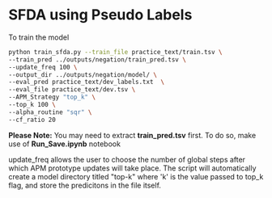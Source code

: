 # SFDA using Pseudo Labels
To train the model 
```bash
python train_sfda.py --train_file practice_text/train.tsv \
--train_pred ../outputs/negation/train_pred.tsv \
--update_freq 100 \
--output_dir ../outputs/negation/model/ \
--eval_pred practice_text/dev_labels.txt  \
--eval_file practice_text/dev.tsv \
--APM_Strategy "top_k" \
--top_k 100 \
--alpha_routine "sqr" \
--cf_ratio 20 
```
**Please Note:** You may need to extract **train_pred.tsv** first. To do so, make use of **Run_Save.ipynb** notebook

update_freq allows the user to choose the number of global steps after which APM prototype updates will take place. The script will automatically create a model directory titled "top-k" where 'k' is the value passed to top_k flag, and store the predicitons in the file itself.
